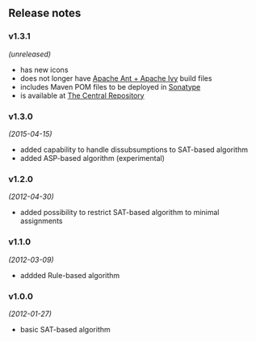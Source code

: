 ## Release notes


### v1.3.1
*(unreleased)*
* has new icons
* does not longer have [Apache Ant + Apache Ivy](http://ant.apache.org/ivy/) build files
* includes Maven POM files to be deployed in [Sonatype](https://oss.sonatype.org/)
* is available at [The Central Repository](https://repo1.maven.org/maven2/de/tu-dresden/inf/lat/uel/)


### v1.3.0
*(2015-04-15)*
* added capability to handle dissubsumptions to SAT-based algorithm
* added ASP-based algorithm (experimental)


### v1.2.0
*(2012-04-30)*
* added possibility to restrict SAT-based algorithm to minimal assignments


### v1.1.0
*(2012-03-09)*
* addded Rule-based algorithm


### v1.0.0
*(2012-01-27)*
* basic SAT-based algorithm


